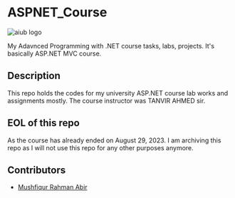 # ASPNET_Course

![aiub logo](https://upload.wikimedia.org/wikipedia/en/thumb/8/8c/American_International_University-Bangladesh_Monogram.svg/1200px-American_International_University-Bangladesh_Monogram.svg.png)

My Adavnced Programming with .NET course tasks, labs, projects. It's basically ASP.NET MVC course.

## Description

This repo holds the codes for my university ASP.NET course lab works and assignments mostly. The course instructor was TANVIR AHMED sir.

## EOL of this repo

As the course has already ended on August 29, 2023. I am archiving this repo as I will not use this repo for any other purposes anymore.

## Contributors

- [Mushfiqur Rahman Abir](https://github.com/abir-tx)

